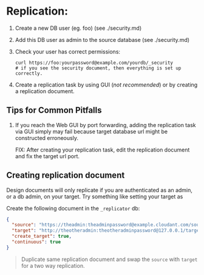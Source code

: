 # Replication:

1. Create a new DB user (eg. foo) (see ./security.md)
2. Add this DB user as admin to the source database (see ./security.md)
3. Check your user has correct permissions:

       curl https://foo:yourpassword@example.com/yourdb/_security
       # if you see the security document, then everything is set up correctly.

3. Create a replication task by using GUI (*not recommended*) or by creating a replication
document.

## Tips for Common Pitfalls

1. If you reach the Web GUI by port forwarding, adding the replication task
via GUI simply may fail because target database url might be constructed erroneously.

    FIX: After creating your replication task, edit the replication document and
    fix the target url port.


## Creating replication document

Design documents will only replicate if you are authenticated as an admin, or a db admin, on your target. Try something like setting your target as

Create the following document in the `_replicator` db:

```json
{
  "source": "https://theadmin:theadminpassword@example.cloudant.com/sourcedb",
  "target": "http://theotheradmin:theotheradminpassword@127.0.0.1/targetdb",
  "create_target": true,
  "continuous": true
}
```

> Duplicate same replication document and swap the `source` with `target` for a two way replication.
